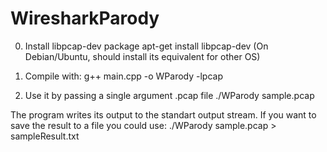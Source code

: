 # WiresharkParody

0. Install libpcap-dev package
apt-get install libpcap-dev (On Debian/Ubuntu, should install its equivalent for other OS)

1. Compile with:
g++ main.cpp -o WParody -lpcap

2. Use it by passing a single argument .pcap file
 ./WParody sample.pcap

The program writes its output to the standart output stream. If you want to save the result to a file you could use:
./WParody sample.pcap > sampleResult.txt

